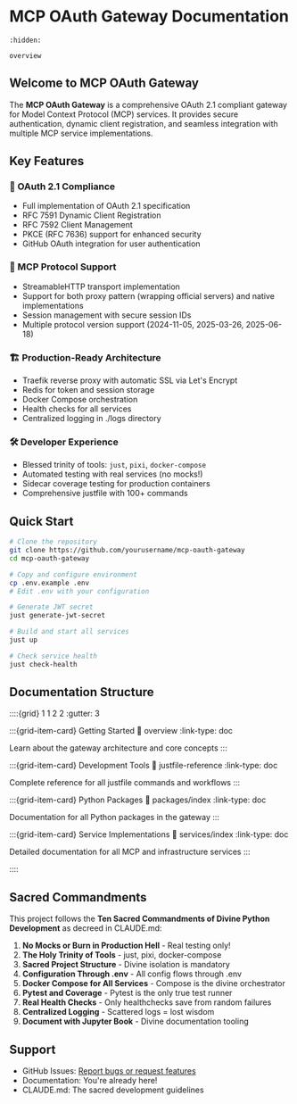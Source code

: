 # MCP OAuth Gateway Documentation

```{toctree}
:hidden:

overview
```

## Welcome to MCP OAuth Gateway

The **MCP OAuth Gateway** is a comprehensive OAuth 2.1 compliant gateway for Model Context Protocol (MCP) services. It provides secure authentication, dynamic client registration, and seamless integration with multiple MCP service implementations.

## Key Features

### 🔐 OAuth 2.1 Compliance
- Full implementation of OAuth 2.1 specification
- RFC 7591 Dynamic Client Registration
- RFC 7592 Client Management
- PKCE (RFC 7636) support for enhanced security
- GitHub OAuth integration for user authentication

### 🚀 MCP Protocol Support
- StreamableHTTP transport implementation
- Support for both proxy pattern (wrapping official servers) and native implementations
- Session management with secure session IDs
- Multiple protocol version support (2024-11-05, 2025-03-26, 2025-06-18)

### 🏗️ Production-Ready Architecture
- Traefik reverse proxy with automatic SSL via Let's Encrypt
- Redis for token and session storage
- Docker Compose orchestration
- Health checks for all services
- Centralized logging in ./logs directory

### 🛠️ Developer Experience
- Blessed trinity of tools: `just`, `pixi`, `docker-compose`
- Automated testing with real services (no mocks!)
- Sidecar coverage testing for production containers
- Comprehensive justfile with 100+ commands

## Quick Start

```bash
# Clone the repository
git clone https://github.com/yourusername/mcp-oauth-gateway
cd mcp-oauth-gateway

# Copy and configure environment
cp .env.example .env
# Edit .env with your configuration

# Generate JWT secret
just generate-jwt-secret

# Build and start all services
just up

# Check service health
just check-health
```

## Documentation Structure

::::{grid} 1 1 2 2
:gutter: 3

:::{grid-item-card} Getting Started
:link: overview
:link-type: doc

Learn about the gateway architecture and core concepts
:::

:::{grid-item-card} Development Tools
:link: justfile-reference
:link-type: doc

Complete reference for all justfile commands and workflows
:::

:::{grid-item-card} Python Packages
:link: packages/index
:link-type: doc

Documentation for all Python packages in the gateway
:::

:::{grid-item-card} Service Implementations
:link: services/index
:link-type: doc

Detailed documentation for all MCP and infrastructure services
:::

::::

## Sacred Commandments

This project follows the **Ten Sacred Commandments of Divine Python Development** as decreed in CLAUDE.md:

1. **No Mocks or Burn in Production Hell** - Real testing only!
2. **The Holy Trinity of Tools** - just, pixi, docker-compose
3. **Sacred Project Structure** - Divine isolation is mandatory
4. **Configuration Through .env** - All config flows through .env
5. **Docker Compose for All Services** - Compose is the divine orchestrator
6. **Pytest and Coverage** - Pytest is the only true test runner
7. **Real Health Checks** - Only healthchecks save from random failures
8. **Centralized Logging** - Scattered logs = lost wisdom
9. **Document with Jupyter Book** - Divine documentation tooling

## Support

- GitHub Issues: [Report bugs or request features](https://github.com/yourusername/mcp-oauth-gateway/issues)
- Documentation: You're already here!
- CLAUDE.md: The sacred development guidelines
